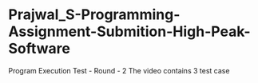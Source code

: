 # Prajwal_S-Programming-Assignment-Submition-High-Peak-Software
Program Execution Test - Round - 2 
The video contains 3 test case
